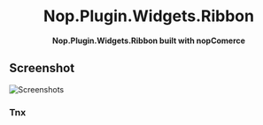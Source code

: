 <div align="center">
  <h1>Nop.Plugin.Widgets.Ribbon</h1>
  <p><strong>Nop.Plugin.Widgets.Ribbon built with nopComerce</strong></p>
</div>

## Screenshot 
![Screenshots](Plugins/Nop.Plugin.Widgets.Ribbon/logo.jpg "Screen Shot")

### Tnx
